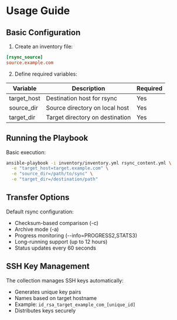 # Usage Guide

## Basic Configuration

1. Create an inventory file:
```ini
[rsync_source]
source.example.com
```

2. Define required variables:

| Variable | Description | Required |
|----------|-------------|----------|
| target_host | Destination host for rsync | Yes |
| source_dir | Source directory on local host | Yes |
| target_dir | Target directory on destination | Yes |

## Running the Playbook

Basic execution:
```bash
ansible-playbook -i inventory/inventory.yml rsync_content.yml \
  -e "target_host=target.example.com" \
  -e "source_dir=/path/to/sync" \
  -e "target_dir=/destination/path"
```

## Transfer Options

Default rsync configuration:
- Checksum-based comparison (-c)
- Archive mode (-a)
- Progress monitoring (--info=PROGRESS2,STATS3)
- Long-running support (up to 12 hours)
- Status updates every 60 seconds

## SSH Key Management

The collection manages SSH keys automatically:
- Generates unique key pairs
- Names based on target hostname
- Example: `id_rsa_target_example_com_[unique_id]`
- Distributes keys securely
